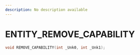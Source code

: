 ```yaml
---
description: No description available 
---
```


# ENTITY\_REMOVE_CAPABILITY

```cpp
void REMOVE_CAPABILITY(int _Unk0, int _Unk1);
```
